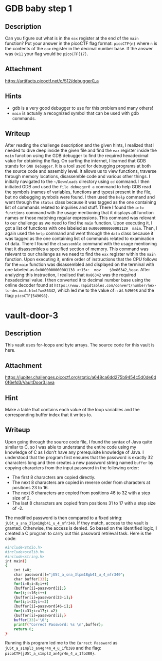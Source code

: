 # GDB baby step 1

## Description
Can you figure out what is in the `eax` register at the end of the `main` function? Put your answer in the picoCTF flag format: `picoCTF{n}` where `n` is the contents of the `eax` register in the decimal number base. If the answer was `0x11` your flag would be `picoCTF{17}`.

## Attachment
https://artifacts.picoctf.net/c/512/debugger0_a

## Hints
- gdb is a very good debugger to use for this problem and many others!
- `main` is actually a recognized symbol that can be used with gdb commands.

## Writeup
After reading the challenge description and the given hints, I realized that I needed to dive deep inside the given file and find the `eax` register inside the `main` function using the GDB debugger to find the required hexadecimal value for obtaining the flag. 
On surfing the internet, I learned that GDB stands for `GNU Debugger`. 
It is a tool used for debugging programs at both the source code and assembly level. 
It allows us to view functions, traverse through memory locations, disassemble code and various other things. 
I initially navigated to the `~/Downloads` directory using `cd` command. 
I then initiated GDB and used the `file debugger0_a` command to help GDB read the symbols (names of variables, functions and types) present in the file, but no debugging symbols were found. 
I then used the `help` command and went through the `status` class because it was tagged as the one containing list of commands related to inquiries and stuff. 
There I found the `info functions` command with the usage mentioning that it displays all function names or those matching regular expressions.
This command was relevant to our challenge as we need to find the `main` function. 
Upon executing it, I got a list of functions with one labeled as `0x0000000000001129  main`. 
Then, I again used the `help` command and went through the `data` class because it was tagged as the one containing list of commands related to examination of data. 
There I found the `disassemble` command with the usage mentioning that it disassembles a specified section of memory. 
This command was relevant to our challenge as we need to find the `eax` register within the `main` function. 
Upon executing it, entire order of instructions that the CPU follows for the `main` function was disassembled and displayed on the terminal with one labeled as `0x0000000000001138 <+15>:	mov    $0x86342,%eax`. 
After analyzing this instruction, I realised that `0x86342` was the required hexadecimal value. 
I then converted it to decimal number base using the online decoder found at `https://www.rapidtables.com/convert/number/hex-to-decimal.html?x=86342`, which led me to the value of `n` as `549698` and the flag: `picoCTF{549698}`.

# vault-door-3

## Description
This vault uses for-loops and byte arrays. The source code for this vault is here.

## Attachment
https://jupiter.challenges.picoctf.org/static/a648ca6dd275b9454c5d0de6d0f6efd3/VaultDoor3.java

## Hint
Make a table that contains each value of the loop variables and the corresponding buffer index that it writes to.

## Writeup
Upon going through the source code file, I found the syntax of Java quite similar to C, so I was able to understand the entire code using my knowledge of C as I don't have any prerequisite knowledge of Java.
I understood that the program first ensures that the password is exactly 32 characters long and then creates a new password string named `buffer` by copying characters from the input password in the following order:
- The first 8 characters are copied directly.
- The next 8 characters are copied in reverse order from characters at positions 23 to 16.
- The next 8 characters are copied from positions 46 to 32 with a step size of 2.
- The last 8 characters are copied from positions 31 to 17 with a step size of -2.

The modified password is then compared to a fixed string: `jU5t_a_sna_3lpm18gb41_u_4_mfr340`.
If they match, access to the vault is granted. Otherwise, the access is denied.
So based on the identified logic, I created a C program to carry out this password retrieval task. Here is the code:
```bash
#include<stdio.h>
#include<stdlib.h>
#include<string.h>
int main() 
{
    int i=0;
    char password[]="jU5t_a_sna_3lpm18gb41_u_4_mfr340";
    char buffer[33];
    for(i=0;i<8;i++) 
    {buffer[i]=password[i];}
    for(i;i<16;i++) 
    {buffer[i]=password[23-i];}
    for(i;i<32;i+=2) 
    {buffer[i]=password[46-i];}
    for(i=31;i>=17;i-=2) 
    {buffer[i]=password[i];}
    buffer[33]='\0';
    printf("Correct Password: %s \n",buffer);
    return 0;
}
```
Running this program led me to the `Correct Password` as `jU5t_a_s1mpl3_an4gr4m_4_u_1fb380` and the flag: `picoCTF{jU5t_a_s1mpl3_an4gr4m_4_u_1fb380}`.

